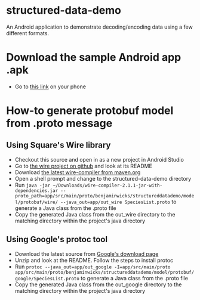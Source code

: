 # structured-data-demo
An Android application to demonstrate decoding/encoding data using a few different formats.

# Download the sample Android app .apk
- Go to [this link](http://benjaminwicks.com/projects/structured-data-demo/structured-data-demo.apk) on your phone

# How-to generate protobuf model from .proto message
## Using Square's Wire library
- Checkout this source and open in as a new project in Android Studio
- Go to [the wire project on github](https://github.com/square/wire) and look at its README
- Download [the latest wire-compiler from maven.org](http://search.maven.org/#search%7Cgav%7C1%7Cg%3A%22com.squareup.wire%22%20AND%20a%3A%22wire-compiler%22)
- Open a shell prompt and change to the structured-data-demo directory
- Run `java -jar ~/Downloads/wire-compiler-2.1.1-jar-with-dependencies.jar --proto_path=app/src/main/proto/benjaminwicks/structureddatademo/model/protobuf/wire/ --java_out=app/out_wire SpeciesList.proto` to generate a Java class from the .proto file
- Copy the generated Java class from the out_wire directory to the matching directory within the project's java directory

## Using Google's protoc tool
- Download the latest source from [Google's download page](https://developers.google.com/protocol-buffers/docs/downloads)
- Unzip and look at the README. Follow the steps to install protoc
- Run `protoc --java_out=app/out_google -I=app/src/main/proto app/src/main/proto/benjaminwicks/structureddatademo/model/protobuf/google/SpeciesList.proto` to generate a Java class from the .proto file
- Copy the generated Java class from the out_google directory to the matching directory within the project's java directory
